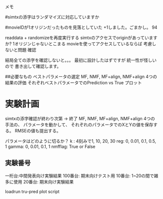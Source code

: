 メモ

#simtxの添字はランダマイズに対応していますか


#movieIDが1オリジンだったものを見落としていた
+1しました。ごまかし。
94

readdata + randomizeを再度実行する
simtxのアクセスでoriginがあっていますか?
1オリジンじゃないとこまる
movieを使ってアクセスしているならば
考慮しないと問題
確認

結局全ての添字を確認しないと。。。
最初に設計したはずですが
統一性が怪しいので
書き出して確認します。


##必要なもの
ベストパラメータの選定
MF, NMF, MF+align, NMF+align 4つの結果の評価
それぞれベストパラメータでのPrediction vs True プロット

# 実験計画
simtxの添字確認が終わり次第 -> 終了
MF, NMF, MF+align, NMF+align
4つの手法の、
パラメータを動かして、
それぞれのパラメータでのXとYの値を保存する。
RMSEの値も提出する。

パラメータはどのように切るか？
k : 4刻みで1, 10, 20, 30
reg: 0, 0.01, 0.1, 0.5, 1
gamma: 0, 0.01, 0.1, 1
nmfflag: True or False

## 実験番号
一桁台:中間発表向け実験結果
100番台: 期末向けテスト用
10番台: 1~20の間で雑多に使用
20番台: 期末向け実験結果

loadrun tru-pred plot script